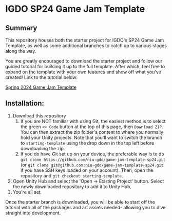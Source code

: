 # IGDO SP24 Game Jam Template

## Summary

This repository houses both the starter project for IGDO's SP24 Game Jam Template, as well as some additional branches to catch up to various stages along the way.

You are greatly encouraged to download the starter project and follow our guided tutorial for building it up to the full template. After which, feel free to expand on the template with your own features and show off what you've created! Link to the tutorial below:

[Spring 2024 Game Jam Template](https://library.niugame.dev/tutorials/unity-tutorials/sp24-jam-template/sp24-jam-template-index/)

## Installation:
1. Download this repository
    1. If you are NOT familiar with using Git, the easiest method is to select the green `<> Code` button at the top of this page, then `Download ZIP`. You can then extract the zip folder's content to where you normally hold your Unity projects. Note that you'll want to switch the branch to `starting-template` using the drop down in the top left before downloading the zip.
    2. If you do have Git set up on your device, the preferable way is to do `git clone https://github.com/niu-gdo/game-jam-template-sp24.git` (or `git clone git@github.com:niu-gdo/game-jam-template-sp24.git` if you have SSH keys loaded on your account). Then, open the repository and `git checkout starting-template`.
2. Open Unity Hub and select the 'Open -> Existing Project' button. Select the newly downloaded repository to add it to Unity Hub.
3. You're all set.

Once the starter branch is downloaded, you will be able to start off the tutorial with all of the packages and art assets needed- allowing you to dive straight into development.
